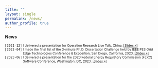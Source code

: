```yaml
---
title: ""
layout: single
permalink: /news/
author_profile: true
---
```

<strong>News</strong>

<ul style="font-size: 75%; list-style: none; margin: 0; padding: 0;">
  <li style="padding-left: 5.6em; text-indent: -5.7em;">
    <span style="font-family: monospace;">[2021-12]</span> I delivered a presentation for Operation Research Live Talk, China.
    <a href="/assets/slides/2021-12-OR_Presentation.pdf">[Slides »]</a>
  </li>

  <li style="padding-left: 5.6em; text-indent: -5.7em;">
    <span style="font-family: monospace;">[2023-04]</span> I made the final list of the 3-minute Ph.D. Dissertation Challenge held by IEEE PES Grid Edge Technologies Conference & Exposition, San Diego, California, 2023.
    <a href="/assets/slides/2023-04-3_min_slides_Final_Round.pdf">[Slides »]</a>
  </li>
  
   <li style="padding-left: 5.6em; text-indent: -5.7em;">
    <span style="font-family: monospace;">[2023-06]</span> I delivered a presentation for the 2023 Federal Energy Regulatory Commission (FERC) Software Conference, Washington, DC, 2023.
    <a href="/assets/slides/2023-06-FERC_Slides_2023.pdf">[Slides »]</a>
  </li>
  
  
</ul>
  
